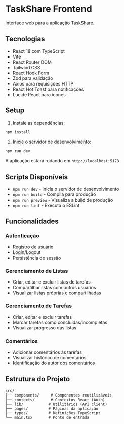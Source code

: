 # TaskShare Frontend

Interface web para a aplicação TaskShare.

## Tecnologias

- React 18 com TypeScript
- Vite
- React Router DOM
- Tailwind CSS
- React Hook Form
- Zod para validação
- Axios para requisições HTTP
- React Hot Toast para notificações
- Lucide React para ícones

## Setup

1. Instale as dependências:
```bash
npm install
```

2. Inicie o servidor de desenvolvimento:
```bash
npm run dev
```

A aplicação estará rodando em `http://localhost:5173`

## Scripts Disponíveis

- `npm run dev` - Inicia o servidor de desenvolvimento
- `npm run build` - Compila para produção
- `npm run preview` - Visualiza a build de produção
- `npm run lint` - Executa o ESLint

## Funcionalidades

### Autenticação
- Registro de usuário
- Login/Logout
- Persistência de sessão

### Gerenciamento de Listas
- Criar, editar e excluir listas de tarefas
- Compartilhar listas com outros usuários
- Visualizar listas próprias e compartilhadas

### Gerenciamento de Tarefas
- Criar, editar e excluir tarefas
- Marcar tarefas como concluídas/incompletas
- Visualizar progresso das listas

### Comentários
- Adicionar comentários às tarefas
- Visualizar histórico de comentários
- Identificação do autor dos comentários

## Estrutura do Projeto

```
src/
├── components/     # Componentes reutilizáveis
├── contexts/       # Contextos React (Auth)
├── lib/           # Utilitários (API client)
├── pages/         # Páginas da aplicação
├── types/         # Definições TypeScript
└── main.tsx       # Ponto de entrada
```